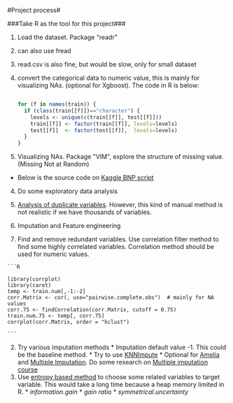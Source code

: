 #Project process#

###Take R as the tool for this project###

1. Load the dataset. Package "readr"
  1. can also use fread
  2. read.csv is also fine, but would be slow, only for small dataset

2. convert the categorical data to numeric value, this is mainly for visualizing NAs. (optional for Xgboost). 
  The code in R is below:
    ```R
    
    for (f in names(train)) {
      if (class(train[[f]])=="character") { 
        levels <- unique(c(train[[f]], test[[f]]))
        train[[f]] <- factor(train[[f]], levels=levels)
        test[[f]]  <- factor(test[[f]],  levels=levels)
      }
    }
    
    ```
3. Visualizing NAs. Package "VIM", explore the structure of missing value. (Missing Not at Random)
  - Below is the source code on [Kaggle BNP script](https://www.kaggle.com/jpmiller/bnp-paribas-cardif-claims-management/visualizing-the-nas)


4. Do some exploratory data analysis
  1. [Analysis of duplicate variables](https://www.kaggle.com/c/bnp-paribas-cardif-claims-management/forums/t/19240/analysis-of-duplicate-variables-correlated-variables-large-post). However, this kind of manual method is not realistic if we have thousands of variables. 

5. Imputation and Feature engineering 
  1. Find and remove redundant variables. Use correlation filter method to find some highly correlated variables. Correlation method should be used for numeric values. 
  
    ```R
    
    library(corrplot)
    library(caret)
    temp <- train.num[,-1:-2]
    corr.Matrix <- cor(, use="pairwise.complete.obs")  # mainly for NA values
    corr.75 <- findCorrelation(corr.Matrix, cutoff = 0.75)
    train.num.75 <- temp[, corr.75]
    corrplot(corr.Matrix, order = "hclust")
    
    ```
  2. Try various imputation methods
    * Imputation default value -1. This could be the baseline method. 
    * Try to use [KNNImpute](http://www.inside-r.org/packages/cran/imputation/docs/kNNImpute)
    * Optional for [Amelia](http://gking.harvard.edu/amelia) and [Multiple Imputation](http://www.stefvanbuuren.nl/mi/). Do some research on [Multiple imputation course](http://www.stefvanbuuren.nl/mi/course.html)
  3. Use [entropy based method](https://cran.r-project.org/web/packages/FSelector/FSelector.pdf) to choose some related variables to target variable. This would take a long time because a heap memory limited in R. 
    * _information.gain_
    * _gain ratio_
    * _symmetrical.uncertainty_





